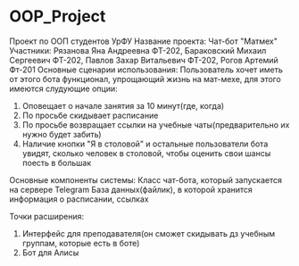 # OOP_Project
Проект по ООП студентов УрФУ
Название проекта: Чат-бот "Матмех"
Участники: Рязанова Яна Андреевна ФТ-202, Бараковский Михаил Сергеевич ФТ-202, Павлов Захар Витальевич ФТ-202, Рогов Артемий Фт-201
Основные сценарии использования: Пользователь хочет иметь от этого бота функционал, упрощающий жизнь на мат-мехе, для этого имеются слудующие опции:
1. Оповещает о начале занятия за 10 минут(где, когда)
2. По просьбе скидывает расписание
3. По просьбе возвращает ссылки на учебные чаты(предварительно их нужно будет забить)
4. Наличие кнопки "Я в столовой" и остальные пользователи бота увидят, сколько человек в столовой, чтобы оценить свои шансы поесть в большак

Основные компоненты системы: 
Класс чат-бота, который запускается на сервере Telegram
База данных(файлик), в которой хранится информация о расписании, ссылках

Точки расширения:
1. Интерфейс для преподавателя(он сможет скидывать дз учебным группам, которые есть в боте)
2. Бот для Алисы
